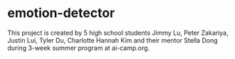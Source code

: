 # emotion-detector

This project is created by 5 high school students Jimmy Lu, Peter Zakariya, Justin Lui, Tyler Du, Charlotte Hannah Kim and their mentor Stella Dong during 3-week summer program at ai-camp.org.
